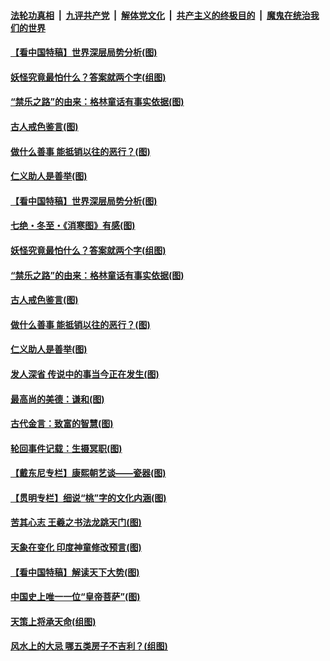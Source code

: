 

####  [法轮功真相](../../../../basic/blob/master/README.md?t=12222002) &nbsp;|&nbsp; [九评共产党](../../../../9ping.md/blob/master/README.md?t=12222002) &nbsp;|&nbsp; [解体党文化](../../../../jtdwh.md/blob/master/README.md?t=12222002)  &nbsp;|&nbsp; [共产主义的终极目的](../../../../gczydzjmd.md/blob/master/README.md?t=12222002) &nbsp;|&nbsp; [魔鬼在统治我们的世界](../../../../mgztzwmdsj.md/blob/master/README.md?t=12222002) 

#### [【看中国特稿】世界深层局势分析(图)](../pages/p7/956454.md?t=12222002) 

#### [妖怪究竟最怕什么？答案就两个字(组图)](../pages/p7/956545.md?t=12222002) 

#### [“禁乐之路”的由来：格林童话有事实依据(图)](../pages/p7/956483.md?t=12222002) 

#### [古人戒色鉴言(图)](../pages/p7/956445.md?t=12222002) 

#### [做什么善事 能抵销以往的恶行？(图)](../pages/p7/955977.md?t=12222002) 

#### [仁义助人是善举(图)](../pages/p7/955743.md?t=12222002) 

#### [【看中国特稿】世界深层局势分析(图)](../pages/p7/956454.md?t=12222002) 

#### [七绝・冬至・《消寒图》有感(图)](../pages/p7/956567.md?t=12222002) 

#### [妖怪究竟最怕什么？答案就两个字(组图)](../pages/p7/956545.md?t=12222002) 

#### [“禁乐之路”的由来：格林童话有事实依据(图)](../pages/p7/956483.md?t=12222002) 

#### [古人戒色鉴言(图)](../pages/p7/956445.md?t=12222002) 

#### [做什么善事 能抵销以往的恶行？(图)](../pages/p7/955977.md?t=12222002) 

#### [仁义助人是善举(图)](../pages/p7/955743.md?t=12222002) 

#### [发人深省 传说中的事当今正在发生(图)](../pages/p7/956218.md?t=12222002) 

#### [最高尚的美德：谦和(图)](../pages/p7/956241.md?t=12222002) 

#### [古代金言：致富的智慧(图)](../pages/p7/956238.md?t=12222002) 

#### [轮回事件记载：生摄冥职(图)](../pages/p7/955972.md?t=12222002) 

#### [【戴东尼专栏】康熙朝艺谈——瓷器(图)](../pages/p7/950810.md?t=12222002) 


#### [【贯明专栏】细说“桃”字的文化内涵(图)](../pages/p7/955745.md?t=12222002) 

#### [苦其心志 王羲之书法龙跳天门(图)](../pages/p7/955838.md?t=12222002) 

#### [天象在变化 印度神童修改预言(图)](../pages/p7/954534.md?t=12222002) 

#### [【看中国特稿】解读天下大势(图)](../pages/p7/955732.md?t=12222002) 

#### [中国史上唯一一位“皇帝菩萨”(图)](../pages/p7/955980.md?t=12222002) 

#### [天策上将承天命(组图)](../pages/p7/954303.md?t=12222002) 

#### [风水上的大忌 哪五类房子不吉利？(组图)](../pages/p7/955468.md?t=12222002) 

